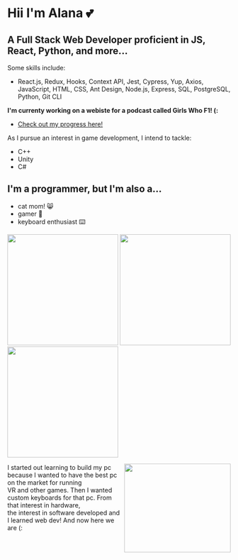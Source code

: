 <h1 style="font-weight: bold">Hii I'm Alana 💕</h1>
<h2>A Full Stack Web Developer proficient in JS, React, Python, and more...</h2>
<p>Some skills include:</p>
<ul>
  <li>React.js, Redux, Hooks, Context API, Jest, Cypress, Yup, Axios, JavaScript, HTML, CSS, Ant Design, Node.js, Express, SQL, PostgreSQL, Python, Git CLI</li>
</ul>

<p style="font-weight: bold">I'm currenty working on a webiste for a podcast called Girls Who F1! (:</p>
<ul>
  <li>
    <a href='https://github.com/ahwalters/girls-who-f1' >Check out my progress here!</a>
  </li>
</ul>

<p>As I pursue an interest in game development, I intend to tackle:</p>
<ul>
  <li>C++</li>
  <li>Unity</li>
  <li>C#</li>
</ul>




  <h2>I'm a programmer, but I'm also a...</h2>
   <ul>
      <li>cat mom! 😸</li>
      <li>gamer 👀</li>
      <li>keyboard enthusiast ⌨️</li>
  </ul>

<p float="left">
  <img src="https://user-images.githubusercontent.com/113622833/236494824-11ec5b09-6fec-4961-8653-058492e67384.jpeg" width="250" height="250">
  <img src="https://user-images.githubusercontent.com/113622833/236495006-f23a46f1-c3fb-4b7b-b4b6-eaa4334adfeb.jpg" width="250" height="250">
  <img src="https://user-images.githubusercontent.com/113622833/236495261-5e1bd582-c296-42f1-9d20-8ccddaa8ee3f.jpg" width="250" height="250">
</p>


<img src='https://user-images.githubusercontent.com/113622833/236508236-18b9c1a3-0ed4-4c70-81ed-d02871a6d08b.jpeg' align="right" width="240" height="200"/>
I started out learning to build my pc because I wanted to have the best pc on the market for running</br> VR and other games. Then I wanted custom keyboards for that pc. From that interest in hardware,</br> the interest in software developed and I learned web dev! And now here we are (:



<!--
**ahwalters/ahwalters** is a ✨ _special_ ✨ repository because its `README.md` (this file) appears on your GitHub profile.

Here are some ideas to get you started:

- 🔭 I’m currently working on ...
- 🌱 I’m currently learning ...
- 👯 I’m looking to collaborate on ...
- 🤔 I’m looking for help with ...
- 💬 Ask me about ...
- 📫 How to reach me: ...
- 😄 Pronouns: ...
- ⚡ Fun fact: ...
<img src='https://user-images.githubusercontent.com/113622833/236500923-6c5ffe47-b43a-41e9-9951-8cbdb0185d98.jpeg' align="left"/>

<img src='https://user-images.githubusercontent.com/113622833/236489133-28d2709e-3997-4b3c-a5da-7d8644f26ae0.png'>


</br>
<img src='https://user-images.githubusercontent.com/113622833/236508236-18b9c1a3-0ed4-4c70-81ed-d02871a6d08b.jpeg' align="left" width="120" height="100" />
</br>I started out learning to build my pc because I wanted to have the best pc on the market for running</br> VR and other games. Then I wanted custom keyboards for that pc. From that interest in hardware,</br> the interest in software developed and I learned web dev! And now here we are (:</br>
<br clear="left"/>

<div>
  <img style="vertical-align:middle" src="https://user-images.githubusercontent.com/113622833/236508236-18b9c1a3-0ed4-4c70-81ed-d02871a6d08b.jpeg" width='240' height='200'margin-right='50'>
  <span style="">I started out learning to build my pc because I wanted to have the best pc on the market for running VR and other games. Then I wanted custom keyboards for that pc. From that interest in hardware, the interest in software developed and I learned web dev! And now here we are (:</span>
</div>
-->
